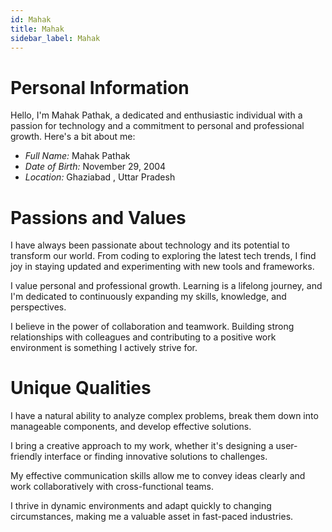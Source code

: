 ```yaml
---
id: Mahak
title: Mahak
sidebar_label: Mahak
---
```


# Personal Information

Hello, I'm Mahak Pathak, a dedicated and enthusiastic individual with a passion for technology and a commitment to personal and professional growth. Here's a bit about me:

- *Full Name:* Mahak Pathak
- *Date of Birth:* November 29, 2004
- *Location:* Ghaziabad , Uttar Pradesh

# Passions and Values


I have always been passionate about technology and its potential to transform our world. From coding to exploring the latest tech trends, I find joy in staying updated and experimenting with new tools and frameworks.


I value personal and professional growth. Learning is a lifelong journey, and I'm dedicated to continuously expanding my skills, knowledge, and perspectives.


I believe in the power of collaboration and teamwork. Building strong relationships with colleagues and contributing to a positive work environment is something I actively strive for.


# Unique Qualities


I have a natural ability to analyze complex problems, break them down into manageable components, and develop effective solutions.


I bring a creative approach to my work, whether it's designing a user-friendly interface or finding innovative solutions to challenges.


My effective communication skills allow me to convey ideas clearly and work collaboratively with cross-functional teams.


I thrive in dynamic environments and adapt quickly to changing circumstances, making me a valuable asset in fast-paced industries.
